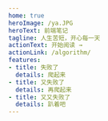 ```yaml
---
home: true
heroImage: /ya.JPG
heroText: 前端笔记
tagline: 人生苦短，开心每一天
actionText: 开始阅读 →
actionLink: /algorithm/
features:
- title: 失败了
  details: 爬起来
- title: 又失败了
  details: 再爬起来
- title: 又又失败了
  details: 趴着吧
---
```

